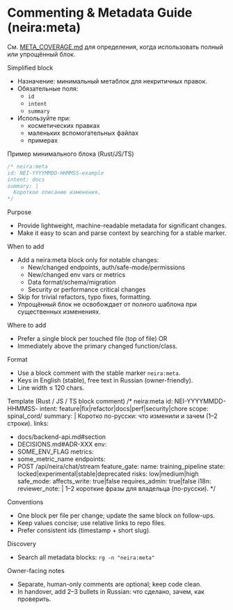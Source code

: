 # Commenting & Metadata Guide (neira:meta)

<!-- neira:meta
id: NEI-20250829-174731-simplified-block
intent: docs
summary: |
  Добавлен раздел упрощённого блока, уточнены критерии и ссылка на META_COVERAGE.md.
-->
<!-- neira:meta
id: NEI-20260413-commenting-rename
intent: docs
summary: Обновлён пример scope для каталога spinal_cord.
-->

См. [META_COVERAGE.md](META_COVERAGE.md) для определения, когда использовать полный или упрощённый блок.

Simplified block
- Назначение: минимальный метаблок для некритичных правок.
- Обязательные поля:
  - `id`
  - `intent`
  - `summary`
- Используйте при:
  - косметических правках
  - маленьких вспомогательных файлах
  - примерах

Пример минимального блока (Rust/JS/TS)
```rust
/* neira:meta
id: NEI-YYYYMMDD-HHMMSS-example
intent: docs
summary: |
  Короткое описание изменения.
*/
```

Purpose
- Provide lightweight, machine-readable metadata for significant changes.
- Make it easy to scan and parse context by searching for a stable marker.

When to add
- Add a neira:meta block only for notable changes:
  - New/changed endpoints, auth/safe-mode/permissions
  - New/changed env vars or metrics
  - Data format/schema/migration
  - Security or performance critical changes
- Skip for trivial refactors, typo fixes, formatting.
- Упрощённый блок не освобождает от полного шаблона при существенных изменениях.

Where to add
- Prefer a single block per touched file (top of file) OR
- Immediately above the primary changed function/class.

Format
- Use a block comment with the stable marker `neira:meta`.
- Keys in English (stable), free text in Russian (owner-friendly).
- Line width ≤ 120 chars.

Template (Rust / JS / TS block comment)
/* neira:meta
id: NEI-YYYYMMDD-HHMMSS-<slug>
intent: feature|fix|refactor|docs|perf|security|chore
scope: spinal_cord/<area>
summary: |
  Коротко по-русски: что изменили и зачем (1–2 строки).
links:
  - docs/backend-api.md#section
  - DECISIONS.md#ADR-XXX
env:
  - SOME_ENV_FLAG
metrics:
  - some_metric_name
endpoints:
  - POST /api/neira/chat/stream
feature_gate:
  name: training_pipeline
  state: locked|experimental|stable|deprecated
risks: low|medium|high
safe_mode:
  affects_write: true|false
  requires_admin: true|false
i18n:
  reviewer_note: |
    1–2 короткие фразы для владельца (по-русски).
*/

Conventions
- One block per file per change; update the same block on follow-ups.
- Keep values concise; use relative links to repo files.
- Prefer consistent ids (timestamp + short slug).

Discovery
- Search all metadata blocks: `rg -n "neira:meta"`

Owner-facing notes
- Separate, human-only comments are optional; keep code clean.
- In handover, add 2–3 bullets in Russian: что сделано, зачем, как проверить.
